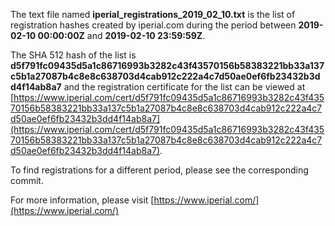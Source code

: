 The text file named **iperial_registrations_2019_02_10.txt** is the list of registration hashes created by iperial.com during the period between **2019-02-10 00:00:00Z** and **2019-02-10 23:59:59Z**.

The SHA 512 hash of the list is **d5f791fc09435d5a1c86716993b3282c43f43570156b58383221bb33a137c5b1a27087b4c8e8c638703d4cab912c222a4c7d50ae0ef6fb23432b3dd4f14ab8a7** and the registration certificate for the list can be viewed at [https://www.iperial.com/cert/d5f791fc09435d5a1c86716993b3282c43f43570156b58383221bb33a137c5b1a27087b4c8e8c638703d4cab912c222a4c7d50ae0ef6fb23432b3dd4f14ab8a7](https://www.iperial.com/cert/d5f791fc09435d5a1c86716993b3282c43f43570156b58383221bb33a137c5b1a27087b4c8e8c638703d4cab912c222a4c7d50ae0ef6fb23432b3dd4f14ab8a7).

To find registrations for a different period, please see the corresponding commit.

For more information, please visit [https://www.iperial.com/](https://www.iperial.com/)
